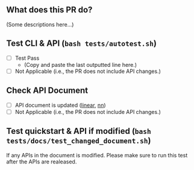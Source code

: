 ## What does this PR do?

(Some descriptions here...)

## Test CLI & API (`bash tests/autotest.sh`)
- [ ] Test Pass
  - (Copy and paste the last outputted line here.)
- [ ] Not Applicable (i.e., the PR does not include API changes.)

## Check API Document
- [ ] API document is updated ([linear](https://www.csie.ntu.edu.tw/~cjlin/libmultilabel/api/linear.html), [nn](https://www.csie.ntu.edu.tw/~cjlin/libmultilabel/api/nn.html))
- [ ] Not Applicable (i.e., the PR does not include API changes.)

## Test quickstart & API if modified (`bash tests/docs/test_changed_document.sh`)
If any APIs in the document is modified. Please make sure to run this test after the APIs are realeased.